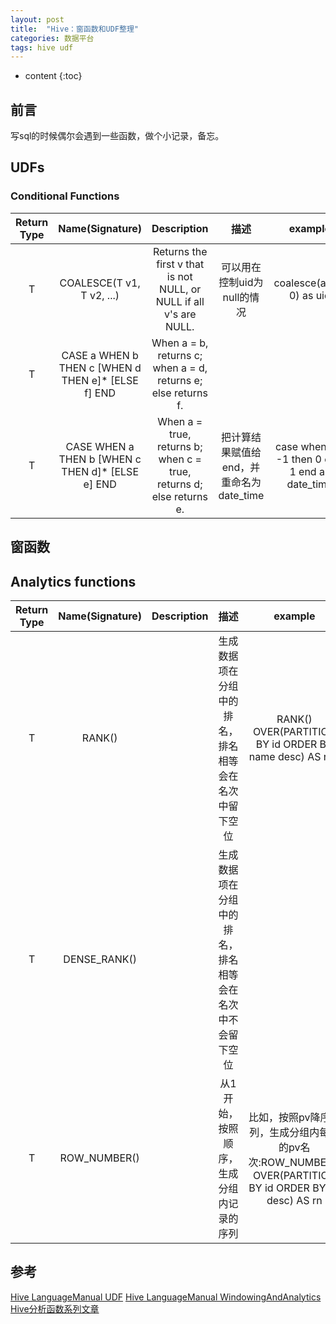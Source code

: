 ```yaml
---
layout: post
title:  "Hive：窗函数和UDF整理"
categories: 数据平台
tags: hive udf
---
```


* content
{:toc}

## 前言

写sql的时候偶尔会遇到一些函数，做个小记录，备忘。




## UDFs

### **Conditional Functions**



| Return Type | Name(Signature)  | Description | 描述 | example |
|:-------------:|:-------------:|:-------------:|:-------------:|:-------------:|
| T	| COALESCE(T v1, T v2, ...)	| Returns the first v that is not NULL, or NULL if all v's are NULL. | 可以用在控制uid为null的情况 | coalesce(a.uid, 0) as uid |
| T | CASE a WHEN b THEN c [WHEN d THEN e]* [ELSE f] END |When a = b, returns c; when a = d, returns e; else returns f.|
| T | CASE WHEN a THEN b [WHEN c THEN d]* [ELSE e] END | When a = true, returns b; when c = true, returns d; else returns e.| 把计算结果赋值给end，并重命名为date_time | case when a = -1 then 0 else 1 end as date_time|

## 窗函数

## **Analytics functions**

| Return Type | Name(Signature)  | Description | 描述 | example |
|:-------------:|:-------------:|:-------------:|:-------------:|:-------------:|
| T	| RANK()	|  | 生成数据项在分组中的排名，排名相等会在名次中留下空位 | RANK() OVER(PARTITION BY id ORDER BY name desc) AS rn1 |
| T	| DENSE_RANK() |  | 生成数据项在分组中的排名，排名相等会在名次中不会留下空位 |  |
| T	| ROW_NUMBER() |  | 从1开始，按照顺序，生成分组内记录的序列 | 比如，按照pv降序排列，生成分组内每天的pv名次:ROW_NUMBER() OVER(PARTITION BY id ORDER BY pv desc) AS rn |

## 参考

[Hive LanguageManual UDF](https://cwiki.apache.org/confluence/display/Hive/LanguageManual+UDF)
[Hive LanguageManual WindowingAndAnalytics](https://cwiki.apache.org/confluence/display/Hive/LanguageManual+WindowingAndAnalytics)
[Hive分析函数系列文章](http://lxw1234.com/archives/2015/07/367.htm)
